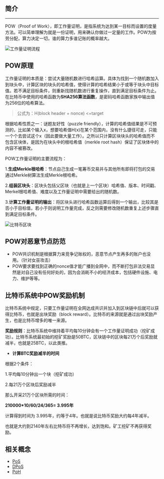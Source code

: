 ## 简介

***

POW（Proof of Work），即工作量证明，是指系统为达到某一目标而设置的度量方法。可以简单理解为就是一份证明，用来确认你做过一定量的工作。POW为按劳分配，算力决定一切，谁的算力多谁记账的概率越大。

![工作量证明流程](https://img.learnblockchain.cn/pics/20240629154842.png)

## POW原理

工作量证明的本质是：尝试大量随机数进行哈希运算。具体为找到一个随机数加入到块头中，计算区块的块头的哈希值，使得计算的哈希结果小于或等于块头中目标值。若不满足目标条件，则重新找随机数进行重复操作，直到满足目标条件为止。在比特币中使用的哈希函数为**SHA256算法函数**，是密码哈希函数家族中输出值为256位的哈希算法。

> 公式为：H(block header + nonce) <=target

根据哈希性质之一：谜题友好性（puzzle friendly），计算的哈希值结果是不可预测的，比如某个输入x，想要哈希值H(x)在某个范围内，没有什么捷径可走，只能一个个去尝试这个x（因此要做大量工作）。之所以只计算区块块头的哈希值而不包含区块体，是因为在块头中的根哈希值（merkle root hash）保证了区块体中的内容不被篡改。

POW工作量证明的主要流程为：

1.**生成Merkle根哈希**：节点自己生成一笔筹币交易并与其他所有即将打包的交易通过Merkle树算法生成Merkle根哈希。

2.**组装区块头**：区块头包括父区块（也就是上一个区块）哈希值、版本、时间戳、Merkel根哈希值、难度以及工作量证明中需要给出的随机数。

3.**计算工作量证明的输出**：将区块头进行哈希函数运算后得到一个输出，比较其是否小于目标值，若小于则说明工作量完成，反之则需要修改随机数重复上述步骤直到满足目标条件。

![比特币区块](/graph/%E6%AF%94%E7%89%B9%E5%B8%81%E5%8C%BA%E5%9D%97.png)

## POW对恶意节点防范

* POW共识机制是根据算力来竞争记账权的，恶意节点产生再多的账户也没用。（针对女巫攻击）
* POW要求要找到正确的nonce值才能广播到全网中，而不断打包非法交易显然是对自己没有任何好处的，因为会消耗不小的经济成本，包括硬件设施、电力、维护等等。

## 比特币系统中POW奖励机制

比特币系统中规定，只要工作量证明在全网达成共识并加入到区块链中后就可以获得比特币，也就是出块奖励（block reward）。比特币的来源就是通过出块奖励产生，也是比特币增多的唯一来源。

**奖励规则**：比特币系统中维持着平均每10分钟会有一个工作量证明成功（挖矿成功）。比特币系统最初始的挖矿奖励是50BTC，区块链中的区块每21万个后奖励就减半，也就是25BTC，以此类推。

- **计算BTC奖励减半的时间**

根据2个条件：

1.平均每10分钟出一个块（挖矿成功）

2.每21万个区块后奖励减半

那么开采21万个区块所需的时间：

**210000*10/60/24/365= 3.995年**

计算得到时间为 3.995年，约等于4年。也就是说比特币奖励大约每4年减半。

也就是大约到2140年左右比特币将不再增长，达到饱和。矿工挖矿不再获得奖励。


## 相关概念
- [PoS](https://learnblockchain.cn/tags/PoS)
- [DPoS](https://learnblockchain.cn/tags/DPoS)
- [PoH](https://learnblockchain.cn/tags/PoH)


